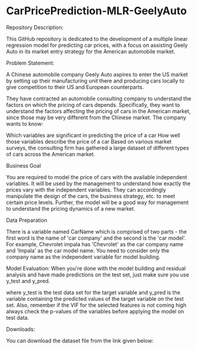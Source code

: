 # CarPricePrediction-MLR-GeelyAuto

Repository Description:

This GitHub repository is dedicated to the development of a multiple linear regression model for predicting car prices, with a focus on assisting Geely Auto in its market entry strategy for the American automobile market.

Problem Statement:

A Chinese automobile company Geely Auto aspires to enter the US market by setting up their manufacturing unit there and producing cars locally to give competition to their US and European counterparts. 

 

They have contracted an automobile consulting company to understand the factors on which the pricing of cars depends. Specifically, they want to understand the factors affecting the pricing of cars in the American market, since those may be very different from the Chinese market. The company wants to know:

Which variables are significant in predicting the price of a car
How well those variables describe the price of a car
Based on various market surveys, the consulting firm has gathered a large dataset of different types of cars across the American market. 

 

Business Goal 

You are required to model the price of cars with the available independent variables. It will be used by the management to understand how exactly the prices vary with the independent variables. They can accordingly manipulate the design of the cars, the business strategy, etc. to meet certain price levels. Further, the model will be a good way for management to understand the pricing dynamics of a new market. 

 

Data Preparation

There is a variable named CarName which is comprised of two parts - the first word is the name of 'car company' and the second is the 'car model'. For example, Chevrolet impala has 'Chevrolet' as the car company name and 'Impala' as the car model name. You need to consider only the company name as the independent variable for model building. 
 

Model Evaluation:
When you're done with the model building and residual analysis and have made predictions on the test set, just make sure you use y_test and y_pred.

where y_test is the test data set for the target variable and y_pred is the variable containing the predicted values of the target variable on the test set. Also, remember if the VIF for the selected features is not coming high always check the p-values of the variables before applying the model on test data.

 

Downloads:

You can download the dataset file from the link given below:
